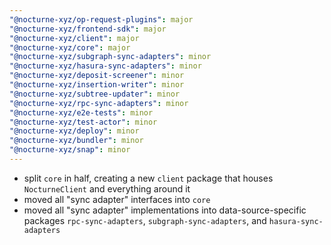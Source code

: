 ```yaml
---
"@nocturne-xyz/op-request-plugins": major
"@nocturne-xyz/frontend-sdk": major
"@nocturne-xyz/client": major
"@nocturne-xyz/core": major
"@nocturne-xyz/subgraph-sync-adapters": minor
"@nocturne-xyz/hasura-sync-adapters": minor
"@nocturne-xyz/deposit-screener": minor
"@nocturne-xyz/insertion-writer": minor
"@nocturne-xyz/subtree-updater": minor
"@nocturne-xyz/rpc-sync-adapters": minor
"@nocturne-xyz/e2e-tests": minor
"@nocturne-xyz/test-actor": minor
"@nocturne-xyz/deploy": minor
"@nocturne-xyz/bundler": minor
"@nocturne-xyz/snap": minor
---
```


- split `core` in half, creating a new `client` package that houses `NocturneClient` and everything around it
- moved all "sync adapter" interfaces into `core`
- moved all "sync adapter" implementations into data-source-specific packages `rpc-sync-adapters`, `subgraph-sync-adapters`, and `hasura-sync-adapters`
